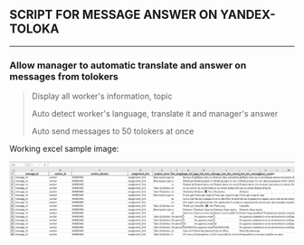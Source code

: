 ## SCRIPT FOR MESSAGE ANSWER ON YANDEX-TOLOKA
___
### Allow manager to automatic translate and answer on messages from tolokers

> Display all worker's information, topic
> 
> Auto detect worker's language, translate it and manager's answer 
> 
> Auto send messages to 50 tolokers at once

Working excel sample image:

![alt text](https://github.com/karturik/toloka_messenger/blob/main/messenger_sample.png?raw=true)